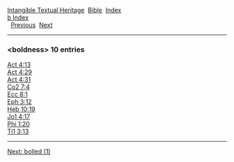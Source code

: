 [Intangible Textual Heritage](../../index)  [Bible](../index) 
[Index](index)   
[b Index](_b_)  
  [Previous](c01565)  [Next](c01567) 

------------------------------------------------------------------------

### &lt;boldness&gt; 10 entries

[Act 4:13](../kjv/act004.htm#013)  
[Act 4:29](../kjv/act004.htm#029)  
[Act 4:31](../kjv/act004.htm#031)  
[Co2 7:4](../kjv/co2007.htm#004)  
[Ecc 8:1](../kjv/ecc008.htm#001)  
[Eph 3:12](../kjv/eph003.htm#012)  
[Heb 10:19](../kjv/heb010.htm#019)  
[Jo1 4:17](../kjv/jo1004.htm#017)  
[Phi 1:20](../kjv/phi001.htm#020)  
[Ti1 3:13](../kjv/ti1003.htm#013)  

------------------------------------------------------------------------

[Next: bolled (1)](c01567)
